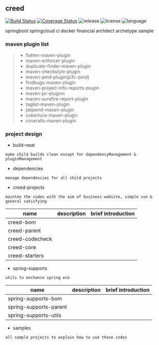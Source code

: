 ## creed

[![Build Status](https://www.travis-ci.org/geercode/creed.svg?branch=master)](https://www.travis-ci.org/geercode/creed)
[![Coverage Status](https://coveralls.io/repos/github/geercode/creed/badge.svg?branch=master)](https://coveralls.io/github/geercode/creed?branch=master)
![release](https://img.shields.io/github/release/geercode/creed.svg)
![license](https://img.shields.io/badge/license-Apache--2.0-blue.svg)
![language](https://img.shields.io/badge/language-java-blue.svg)

springboot springcloud ci docker financial architect archetype sample

### maven plugin list
> * flatten-maven-plugin
> * maven-enforcer-plugin
> * duplicate-finder-maven-plugin
> * maven-checkstyle-plugin
> * maven-pmd-plugin(p3c-pmd)
> * findbugs-maven-plugin
> * maven-project-info-reports-plugin
> * maven-jxr-pluginn
> * maven-surefire-report-plugin
> * taglist-maven-plugin
> * jdepend-maven-plugin
> * cobertura-maven-plugin
> * coveralls-maven-plugin

### project design

* build-neat

`make child builds clean except for dependencyManagement & pluginManagement`

* dependencies

`manage dependencies for all child projects`

* creed-projects

`mainten the codes with the aim of business website, simple use & general satisfying`

name|description|brief introduction
---|---|---
creed-bom      ||
creed-parent   ||
creed-codecheck||
creed-core     ||
creed-starters ||

* spring-supports

`utils to enchance spring eco`

name|description|brief introduction
---|---|---
spring-supports-bom   ||
spring-supports-parent||
spring-supports-utils ||

* samples

`all sample projects to explain how to use these codes`
